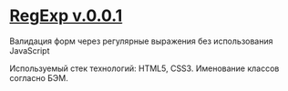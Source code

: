 # [RegExp v.0.0.1](http://www.350str.github.io) 

Валидация форм через регулярные выражения без использования JavaScript  

Используемый стек технологий: HTML5, CSS3. Именование классов согласно БЭМ.